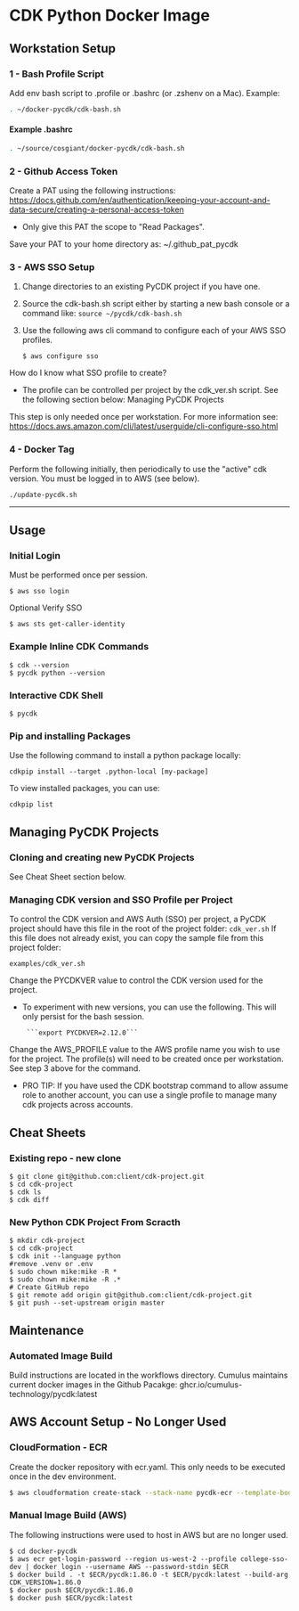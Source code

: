 # CDK Python Docker Image


## Workstation Setup

### 1 - Bash Profile Script

Add env bash script to .profile or .bashrc (or .zshenv on a Mac). Example:

```bash
. ~/docker-pycdk/cdk-bash.sh
```

#### Example .bashrc
```bash
. ~/source/cosgiant/docker-pycdk/cdk-bash.sh
```

### 2 - Github Access Token

Create a PAT using the following instructions: https://docs.github.com/en/authentication/keeping-your-account-and-data-secure/creating-a-personal-access-token

 - Only give this PAT the scope to "Read Packages".

Save your PAT to your home directory as:  ~/.github_pat_pycdk

### 3 - AWS SSO Setup

 1. Change directories to an existing PyCDK project if you have one.
 2. Source the cdk-bash.sh script either by starting a new bash console or a command like:  ```source ~/pycdk/cdk-bash.sh```
 3. Use the following aws cli command to configure each of your AWS SSO profiles.

    ```$ aws configure sso```

How do I know what SSO profile to create?  
 - The profile can be controlled per project by the cdk_ver.sh script.  See the following section below: Managing PyCDK Projects

This step is only needed once per workstation. For more information see: https://docs.aws.amazon.com/cli/latest/userguide/cli-configure-sso.html


### 4 - Docker Tag

Perform the following initially, then periodically to use the "active" cdk version. You must be logged in to AWS (see below).

```
./update-pycdk.sh
```

---

## Usage

### Initial Login

Must be performed once per session.

```$ aws sso login```

Optional Verify SSO

```$ aws sts get-caller-identity```

### Example Inline CDK Commands

```
$ cdk --version
$ pycdk python --version
```

### Interactive CDK Shell

```$ pycdk```

### Pip and installing Packages

Use the following command to install a python package locally:

```cdkpip install --target .python-local [my-package]```

To view installed packages, you can use:

```cdkpip list```

## Managing PyCDK Projects 

### Cloning and creating new PyCDK Projects

See Cheat Sheet section below.

### Managing CDK version and SSO Profile per Project

To control the CDK version and AWS Auth (SSO) per project, a PyCDK project should have this file in the root of the project folder: ```cdk_ver.sh``` If this file does not already exist, you can copy the sample file from this project folder:

```examples/cdk_ver.sh```

Change the PYCDKVER value to control the CDK version used for the project.

 - To experiment with new versions, you can use the following.  This will only persist for the bash session. 

        ```export PYCDKVER=2.12.0```

Change the AWS_PROFILE value to the AWS profile name you wish to use for the project. The profile(s) will need to be created once per workstation.  See step 3 above for the command.

 - PRO TIP: If you have used the CDK bootstrap command to allow assume role to another account, you can use a single profile to manage many cdk projects across accounts. 


## Cheat Sheets

### Existing repo - new clone

```
$ git clone git@github.com:client/cdk-project.git
$ cd cdk-project
$ cdk ls
$ cdk diff
```

### New Python CDK Project From Scracth

```
$ mkdir cdk-project
$ cd cdk-project
$ cdk init --language python
#remove .venv or .env
$ sudo chown mike:mike -R *
$ sudo chown mike:mike -R .*
# Create GitHub repo
$ git remote add origin git@github.com:client/cdk-project.git
$ git push --set-upstream origin master
```

## Maintenance

### Automated Image Build

Build instructions are located in the workflows directory. Cumulus maintains current docker images in the Github Pacakge: ghcr.io/cumulus-technology/pycdk:latest 

## AWS Account Setup - No Longer Used
### CloudFormation - ECR

Create the docker repository with ecr.yaml.  This only needs to be executed once in the dev environment.

```bash
$ aws cloudformation create-stack --stack-name pycdk-ecr --template-body file://ecr.yaml --profile cos-sso-dev
```

### Manual Image Build (AWS)

The following instructions were used to host in AWS but are no longer used.

```
$ cd docker-pycdk
$ aws ecr get-login-password --region us-west-2 --profile college-sso-dev | docker login --username AWS --password-stdin $ECR
$ docker build . -t $ECR/pycdk:1.86.0 -t $ECR/pycdk:latest --build-arg CDK_VERSION=1.86.0
$ docker push $ECR/pycdk:1.86.0
$ docker push $ECR/pycdk:latest
```




